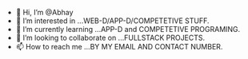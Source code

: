 - 👋 Hi, I’m @Abhay
- 👀 I’m interested in ...WEB-D/APP-D/COMPETETIVE STUFF.
- 🌱 I’m currently learning ...APP-D and COMPETETIVE PROGRAMING.
- 💞️ I’m looking to collaborate on ...FULLSTACK PROJECTS.
- 📫 How to reach me ...BY MY EMAIL AND CONTACT NUMBER.

<!---
Mafiyak7/Mafiyak7 is a ✨ special ✨ repository because its `README.md` (this file) appears on your GitHub profile.
You can click the Preview link to take a look at your changes.
--->
